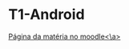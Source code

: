 # T1-Android

<html>
<a href=https://moodlerooms.maua.br/course/view.php?id=173> Página da matéria no moodle<\a>
  </html>
